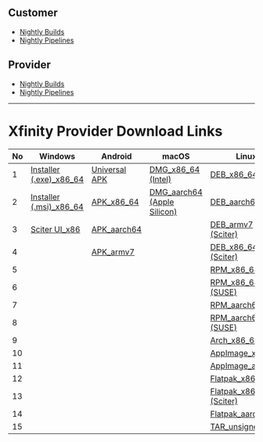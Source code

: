 ## Customer

- [Nightly Builds](https://github.com/xfinity-remote/support-customer/releases/tag/nightly)
- [Nightly Pipelines](https://github.com/xfinity-remote/support-customer/actions/workflows/flutter-nightly.yml)

## Provider

- [Nightly Builds](https://github.com/xfinity-remote/support-provider/releases/tag/nightly)
- [Nightly Pipelines](https://github.com/xfinity-remote/support-provider/actions/workflows/flutter-nightly.yml)

---
  

# Xfinity Provider Download Links

| No | Windows | Android | macOS | Linux |
|----|---------|---------|-------|-------|
| 1 | [Installer (.exe)_x86_64](https://github.com/xfinity-remote/support-provider/releases/download/nightly/XfinityProvider-1.4.1-x86_64.exe) | [Universal APK](https://github.com/xfinity-remote/support-provider/releases/download/nightly/XfinityProvider-1.4.1-universal.apk) | [DMG_x86_64 (Intel)](https://github.com/xfinity-remote/support-provider/releases/download/nightly/XfinityProvider-1.4.1-x86_64-x86_64.dmg) | [DEB_x86_64](https://github.com/xfinity-remote/support-provider/releases/download/nightly/XfinityProvider-1.4.1-x86_64.deb) |
| 2 | [Installer (.msi)_x86_64](https://github.com/xfinity-remote/support-provider/releases/download/nightly/XfinityProvider-1.4.1-x86_64.msi) | [APK_x86_64](https://github.com/xfinity-remote/support-provider/releases/download/nightly/XfinityProvider-1.4.1-x86_64.apk) | [DMG_aarch64 (Apple Silicon)](https://github.com/xfinity-remote/support-provider/releases/download/nightly/XfinityProvider-1.4.1-aarch64-aarch64.dmg) | [DEB_aarch64](https://github.com/xfinity-remote/support-provider/releases/download/nightly/XfinityProvider-1.4.1-aarch64.deb) |
| 3 | [Sciter UI_x86](https://github.com/xfinity-remote/support-provider/releases/download/nightly/XfinityProvider-1.4.1-x86-sciter.exe) | [APK_aarch64](https://github.com/xfinity-remote/support-provider/releases/download/nightly/XfinityProvider-1.4.1-aarch64.apk) | | [DEB_armv7 (Sciter)](https://github.com/xfinity-remote/support-provider/releases/download/nightly/XfinityProvider-1.4.1-armv7-sciter.deb) |
| 4 | | [APK_armv7](https://github.com/xfinity-remote/support-provider/releases/download/nightly/XfinityProvider-1.4.1-armv7.apk) | | [DEB_x86_64 (Sciter)](https://github.com/xfinity-remote/support-provider/releases/download/nightly/XfinityProvider-1.4.1-x86_64-sciter.deb) |
| 5 | | | | [RPM_x86_64](https://github.com/xfinity-remote/support-provider/releases/download/nightly/XfinityProvider-1.4.1-0.x86_64.rpm) |
| 6 | | | | [RPM_x86_64 (SUSE)](https://github.com/xfinity-remote/support-provider/releases/download/nightly/XfinityProvider-1.4.1-0.x86_64-suse.rpm) |
| 7 | | | | [RPM_aarch64](https://github.com/xfinity-remote/support-provider/releases/download/nightly/XfinityProvider-1.4.1-0.aarch64.rpm) |
| 8 | | | | [RPM_aarch64 (SUSE)](https://github.com/xfinity-remote/support-provider/releases/download/nightly/XfinityProvider-1.4.1-0.aarch64-suse.rpm) |
| 9 | | | | [Arch_x86_64](https://github.com/xfinity-remote/support-provider/releases/download/nightly/XfinityProvider-1.4.1-0-x86_64.pkg.tar.zst) |
| 10 | | | | [AppImage_x86_64](https://github.com/xfinity-remote/support-provider/releases/download/nightly/XfinityProvider-1.4.1-x86_64.AppImage) |
| 11 | | | | [AppImage_aarch64](https://github.com/xfinity-remote/support-provider/releases/download/nightly/XfinityProvider-1.4.1-aarch64.AppImage) |
| 12 | | | | [Flatpak_x86_64](https://github.com/xfinity-remote/support-provider/releases/download/nightly/XfinityProvider-1.4.1-x86_64.flatpak) |
| 13 | | | | [Flatpak_x86_64 (Sciter)](https://github.com/xfinity-remote/support-provider/releases/download/nightly/XfinityProvider-1.4.1-x86_64-sciter.flatpak) |
| 14 | | | | [Flatpak_aarch64](https://github.com/xfinity-remote/support-provider/releases/download/nightly/XfinityProvider-1.4.1-aarch64.flatpak) |
| 15 | | | | [TAR_unsigned](https://github.com/xfinity-remote/support-provider/releases/download/nightly/XfinityProvider-1.4.1-unsigned.tar.gz) |
